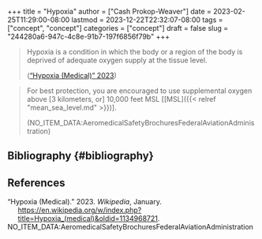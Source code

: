 +++
title = "Hypoxia"
author = ["Cash Prokop-Weaver"]
date = 2023-02-25T11:29:00-08:00
lastmod = 2023-12-22T22:32:07-08:00
tags = ["concept", "concept"]
categories = ["concept"]
draft = false
slug = "244280a6-947c-4c8e-91b7-197f6856f79b"
+++

> Hypoxia is a condition in which the body or a region of the body is deprived of adequate oxygen supply at the tissue level.
>
> (<a href="#citeproc_bib_item_1">“Hypoxia (Medical)” 2023</a>)

<!--quoteend-->

> For best protection, you are encouraged to use supplemental oxygen above [3 kilometers, or] 10,000 feet MSL [[MSL]({{< relref "mean_sea_level.md" >}})].
>
> (NO_ITEM_DATA:AeromedicalSafetyBrochuresFederalAviationAdministration)


## Bibliography {#bibliography}

## References

<style>.csl-entry{text-indent: -1.5em; margin-left: 1.5em;}</style><div class="csl-bib-body">
  <div class="csl-entry"><a id="citeproc_bib_item_1"></a>“Hypoxia (Medical).” 2023. <i>Wikipedia</i>, January. <a href="https://en.wikipedia.org/w/index.php?title=Hypoxia_(medical)&oldid=1134968721">https://en.wikipedia.org/w/index.php?title=Hypoxia_(medical)&#38;oldid=1134968721</a>.</div>
  <div class="csl-entry">NO_ITEM_DATA:AeromedicalSafetyBrochuresFederalAviationAdministration</div>
</div>
